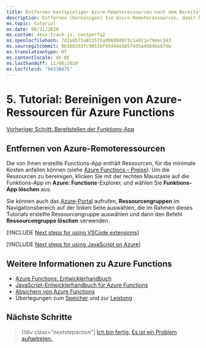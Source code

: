 ```yaml
---
title: Entfernen kostspieliger Azure-Remoteressourcen nach dem Bereitstellen der Azure Functions-Anwendung
description: Entfernen (bereinigen) Sie Azure-Remoteressourcen, damit keine Kosten anfallen. Klicken Sie zum Bereinigen der Ressourcen mit der rechten Maustaste im Azure Functions-Explorer auf die Funktions-App, und wählen Sie **Funktions-App löschen** aus.
ms.topic: tutorial
ms.date: 08/31/2020
ms.custom: devx-track-js, contperfq2
ms.openlocfilehash: 7d2a0b73a831535a006808973c1a021ef9dec343
ms.sourcegitcommit: 801682d3fc9651bf95d44e58574d5a4564be6feb
ms.translationtype: HT
ms.contentlocale: de-DE
ms.lasthandoff: 11/06/2020
ms.locfileid: "94338475"
---
```

# <a name="5-clean-up-azure-resources-for-azure-functions-tutorial"></a>5. Tutorial: Bereinigen von Azure-Ressourcen für Azure Functions

[Vorheriger Schritt: Bereitstellen der Funktions-App](tutorial-vscode-serverless-node-deploy-hosting.md)

## <a name="remove-remote-azure-resources"></a>Entfernen von Azure-Remoteressourcen

Die von Ihnen erstellte Functions-App enthält Ressourcen, für die minimale Kosten anfallen können (siehe [Azure Functions – Preise](https://azure.microsoft.com/pricing/details/functions/)). Um die Ressourcen zu bereinigen, klicken Sie mit der rechten Maustaste auf die Funktions-App im **Azure: Functions**-Explorer, und wählen Sie **Funktions-App löschen** aus.

Sie können auch das [Azure-Portal](https://portal.azure.com) aufrufen, **Ressourcengruppen** im Navigationsbereich auf der linken Seite auswählen, die im Rahmen dieses Tutorials erstellte Ressourcengruppe auswählen und dann den Befehl **Ressourcengruppe löschen** verwenden.

[!INCLUDE [Next steps for using VSCode extensions](../includes/tutorial-next-steps-vscode-extensions.md)]

[!INCLUDE [Next steps for using JavaScript on Azure](../includes/tutorial-next-steps-js-azure.md)]

## <a name="learn-more-about-azure-functions"></a>Weitere Informationen zu Azure Functions

* [Azure Functions: Entwicklerhandbuch](/azure/azure-functions/functions-reference)
* [JavaScript-Entwicklerhandbuch für Azure Functions](/azure/azure-functions/functions-reference-node)
* [Absichern von Azure Functions](/azure/azure-functions/security-concepts)
* Überlegungen zum [Speicher](/azure/azure-functions/storage-considerations) und zur [Leistung](/azure/azure-functions/functions-best-practices)

## <a name="next-steps"></a>Nächste Schritte

> [!div class="nextstepaction"]
> [Ich bin fertig.](../how-to/develop-serverless-apps.md) [Es ist ein Problem aufgetreten.](https://www.research.net/r/PWZWZ52?tutorial=node-deployment-azurefunctions&step=clean-up-resources)